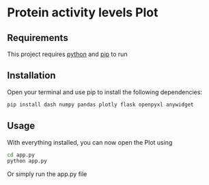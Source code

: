 # Protein activity levels Plot

## Requirements

This project requires [python](https://www.python.org/downloads/) and  [pip](https://pip.pypa.io/en/stable/) to run

## Installation

Open your terminal and use pip to install the following dependencies:

```bash
pip install dash numpy pandas plotly flask openpyxl anywidget
```
## 

## Usage

With everything installed, you can now open the Plot using  

```bash
cd app.py
python app.py
```
Or simply run the app.py file
